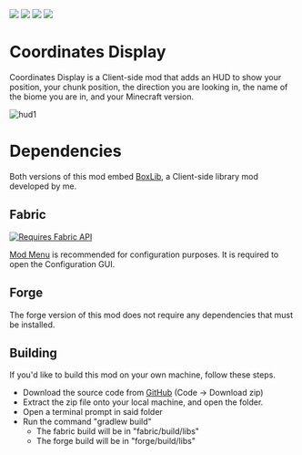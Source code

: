 [![](http://cf.way2muchnoise.eu/full_coordinates-display_downloads.svg?badge_style=for_the_badge)](https://www.curseforge.com/minecraft/mc-mods/coordinates-display) [![](https://raw.githubusercontent.com/Boxadactle/coordinates-display/3a9f7f5a3592c7888b387160595f89f74f756da2/img/modrinth.svg)](https://modrinth.com/mod/coordinates-display) [![](https://raw.githubusercontent.com/Boxadactle/coordinates-display/3a9f7f5a3592c7888b387160595f89f74f756da2/img/wiki.svg)](https://boxadactle.dev/wiki/coordinates-display/) [![](https://raw.githubusercontent.com/Boxadactle/coordinates-display/c47768fbc605863978b6c88ca3c4fcac4a5885da/img/github.svg)](https://github.com/Boxadactle/coordinates-display)
# Coordinates Display

Coordinates Display is a Client-side mod that adds an HUD to show your position, your chunk position, the direction you are looking in, the name of the biome you are in, and your Minecraft version.

![hud1](https://cdn.modrinth.com/data/3mW8PdUo/images/81cffc25f9d76dcdd6c6bc125387e4ae996516a6.png)

# Dependencies

Both versions of this mod embed [BoxLib](https://github.com/Boxadactle/BoxLib/), a Client-side library mod developed by me.

## Fabric

[![Requires Fabric API](https://i.imgur.com/Ol1Tcf8.png)](https://www.curseforge.com/minecraft/mc-mods/fabric-api)

[Mod Menu](https://modrinth.com/mod/modmenu) is recommended for configuration purposes. It is required to open the Configuration GUI.

## Forge

The forge version of this mod does not require any dependencies that must be installed.

## Building

If you'd like to build this mod on your own machine, follow these steps.

* Download the source code from [GitHub](https://github.com/Boxadactle/coordinates-display/tree/main) (Code -> Download zip)
*  Extract the zip file onto your local machine, and open the folder.
* Open a terminal prompt in said folder
* Run the command "gradlew build"
   	* The fabric build will be in "fabric/build/libs"
	* The forge build will be in "forge/build/libs"
